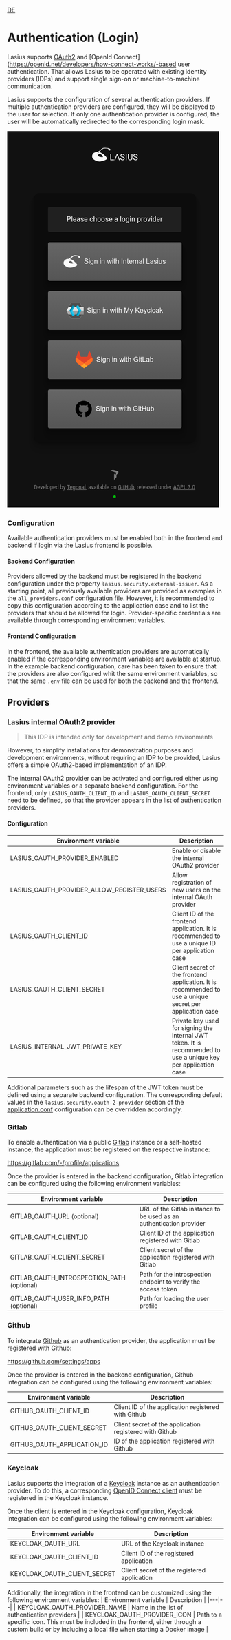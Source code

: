 [DE](DE%3AAuth.md)


# Authentication (Login)

Lasius supports [OAuth2](https://auth0.com/de/intro-to-iam/what-is-oauth-2) and [OpenId Connect](https://openid.net/developers/how-connect-works/-based user authentication. That allows Lasius to be operated with existing identity providers (IDPs) and support single sign-on or machine-to-machine communication.

Lasius supports the configuration of several authentication providers. If multiple authentication providers are configured, they will be displayed to the user for selection. If only one authentication provider is configured, the user will be automatically redirected to the corresponding login mask.

![Selection of authentication providers](images/Lasius_Login_Provider_Selection.png)

### Configuration

Available authentication providers must be enabled both in the frontend and backend if login via the Lasius frontend is possible.

#### Backend Configuration

Providers allowed by the backend must be registered in the backend configuration under the property `lasius.security.external-issuer`. As a starting point, all previously available providers are provided as examples in the `all_providers.conf` configuration file. However, it is recommended to copy this configuration according to the application case and to list the providers that should be allowed for login.
Provider-specific credentials are available through corresponding environment variables.

#### Frontend Configuration

In the frontend, the available authentication providers are automatically enabled if the corresponding environment variables are available at startup.
In the example backend configuration, care has been taken to ensure that the providers are also configured whit the same environment variables, so that the same `.env` file can be used for both the backend and the frontend.

## Providers

### Lasius internal OAuth2 provider

> This IDP is intended only for development and demo environments

However, to simplify installations for demonstration purposes and development environments, without requiring an IDP to be provided, Lasius offers a simple OAuth2-based implementation of an IDP.

The internal OAuth2 provider can be activated and configured either using environment variables or a separate backend configuration. For the frontend, only `LASIUS_OAUTH_CLIENT_ID` and `LASIUS_OAUTH_CLIENT_SECRET` need to be defined, so that the provider appears in the list of authentication providers.

#### Configuration
| Environment variable | Description |
|---|--|
| LASIUS_OAUTH_PROVIDER_ENABLED              | Enable or disable the internal OAuth2 provider |
| LASIUS_OAUTH_PROVIDER_ALLOW_REGISTER_USERS | Allow registration of new users on the internal OAuth provider |
| LASIUS_OAUTH_CLIENT_ID | Client ID of the frontend application. It is recommended to use a unique ID per application case |
| LASIUS_OAUTH_CLIENT_SECRET | Client secret of the frontend application. It is recommended to use a unique secret per application case |
| LASIUS_INTERNAL_JWT_PRIVATE_KEY | Private key used for signing the internal JWT token. It is recommended to use a unique key per application case |

Additional parameters such as the lifespan of the JWT token must be defined using a separate backend configuration. The corresponding default values in the `lasius.security.oauth-2-provider` section of the [application.conf](https://github.com/tegonal/Lasius/blob/main/backend/conf/application.conf)  configuration can be overridden accordingly.

### Gitlab

To enable authentication via a public [Gitlab](https://gitlab.com) instance or a self-hosted instance, the application must be registered on the respective instance:

https://gitlab.com/-/profile/applications

Once the provider is entered in the backend configuration, Gitlab integration can be configured using the following environment variables:

| Environment variable | Description |
|---|--|
| GITLAB_OAUTH_URL (optional) | URL of the Gitlab instance to be used as an authentication provider |
| GITLAB_OAUTH_CLIENT_ID | Client ID of the application registered with Gitlab |
| GITLAB_OAUTH_CLIENT_SECRET | Client secret of the application registered with Gitlab |
| GITLAB_OAUTH_INTROSPECTION_PATH (optional) | Path for the introspection endpoint to verify the access token |
| GITLAB_OAUTH_USER_INFO_PATH (optional) | Path for loading the user profile |

### Github

To integrate  [Github](https://github.com) as an authentication provider, the application must be registered with Github:

https://github.com/settings/apps

Once the provider is entered in the backend configuration, Github integration can be configured using the following environment variables:

| Environment variable | Description |
|---|--|
| GITHUB_OAUTH_CLIENT_ID | Client ID of the application registered with Github |
| GITHUB_OAUTH_CLIENT_SECRET | Client secret of the application registered with Github |
| GITHUB_OAUTH_APPLICATION_ID | ID of the application registered with Github |

### Keycloak

Lasius supports the integration of a [Keycloak](https://keycloak.org) instance as an authentication provider. To do this, a corresponding [OpenID Connect client](https://www.keycloak.org/docs/latest/server_admin/index.html#_oidc_clients) must be registered in the Keycloak instance.

Once the client is entered in the Keycloak configuration, Keycloak integration can be configured using the following environment variables:

| Environment variable | Description |
|---|--|
| KEYCLOAK_OAUTH_URL | URL of the Keycloak instance |
| KEYCLOAK_OAUTH_CLIENT_ID | Client ID of the registered application |
| KEYCLOAK_OAUTH_CLIENT_SECRET | Client secret of the registered application |

Additionally, the integration in the frontend can be customized using the following environment variables:
| Environment variable | Description |
|---|--|
| KEYCLOAK_OAUTH_PROVIDER_NAME | Name in the list of authentication providers |
| KEYCLOAK_OAUTH_PROVIDER_ICON | Path to a specific icon. This must be included in the frontend, either through a custom build or by including a local file when starting a Docker image |

